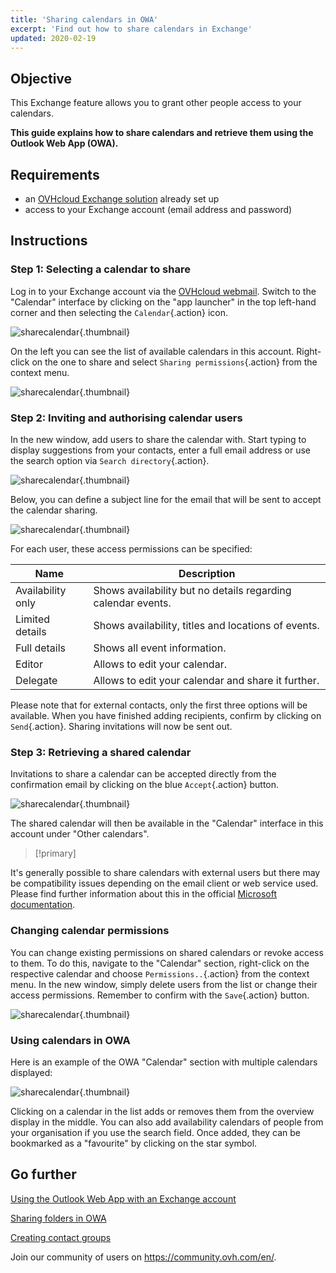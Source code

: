 ```yaml
---
title: 'Sharing calendars in OWA'
excerpt: 'Find out how to share calendars in Exchange'
updated: 2020-02-19
---
```


## Objective

This Exchange feature allows you to grant other people access to your calendars.

**This guide explains how to share calendars and retrieve them using the Outlook Web App (OWA).**

## Requirements

- an [OVHcloud Exchange solution](/links/web/emails-hosted-exchange) already set up
- access to your Exchange account (email address and password)

## Instructions

### Step 1: Selecting a calendar to share

Log in to your Exchange account via the [OVHcloud webmail](https://www.ovh.ie/mail). Switch to the "Calendar" interface by clicking on the "app launcher" in the top left-hand corner and then selecting the `Calendar`{.action} icon.

![sharecalendar](images/exchange-calendars-step1.png){.thumbnail}

On the left you can see the list of available calendars in this account. Right-click on the one to share and select `Sharing permissions`{.action} from the context menu.

![sharecalendar](images/exchange-calendars-step2.png){.thumbnail}

### Step 2: Inviting and authorising calendar users

In the new window, add users to share the calendar with. Start typing to display suggestions from your contacts, enter a full email address or use the search option via `Search directory`{.action}. 

![sharecalendar](images/exchange-calendars-step3.png){.thumbnail}

Below, you can define a subject line for the email that will be sent to accept the calendar sharing.

![sharecalendar](images/exchange-calendars-step4.png){.thumbnail}

For each user, these access permissions can be specified:

|Name|Description|
|---|---|
|Availability only|Shows availability but no details regarding calendar events.|
|Limited details|Shows availability, titles and locations of events.|
|Full details|Shows all event information.|
|Editor|Allows to edit your calendar.|
|Delegate|Allows to edit your calendar and share it further.|

Please note that for external contacts, only the first three options will be available. When you have finished adding recipients, confirm by clicking on `Send`{.action}. Sharing invitations will now be sent out.

### Step 3: Retrieving a shared calendar

Invitations to share a calendar can be accepted directly from the confirmation email by clicking on the blue `Accept`{.action} button.

![sharecalendar](images/exchange-calendars-step5.png){.thumbnail}

The shared calendar will then be available in the "Calendar" interface in this account under "Other calendars".

> [!primary]
>
It's generally possible to share calendars with external users but there may be compatibility issues depending on the email client or web service used. Please find further information about this in the official [Microsoft documentation](http://go.microsoft.com/fwlink/?LinkId=57561).
>

### Changing calendar permissions

You can change existing permissions on shared calendars or revoke access to them. To do this, navigate to the "Calendar" section, right-click on the respective calendar and choose `Permissions..`{.action} from the context menu. In the new window, simply delete users from the list or change their access permissions. Remember to confirm with the `Save`{.action} button.

![sharecalendar](images/exchange-calendars-step6.png){.thumbnail}

### Using calendars in OWA

Here is an example of the OWA "Calendar" section with multiple calendars displayed:

![sharecalendar](images/exchange-calendars-step7.png){.thumbnail}

Clicking on a calendar in the list adds or removes them from the overview display in the middle. You can also add availability calendars of people from your organisation if you use the search field. Once added, they can be bookmarked as a "favourite" by clicking on the star symbol.

## Go further

[Using the Outlook Web App with an Exchange account](/pages/web_cloud/email_and_collaborative_solutions/using_the_outlook_web_app_webmail/email_owa)

[Sharing folders in OWA](/pages/web_cloud/email_and_collaborative_solutions/using_the_outlook_web_app_webmail/owa_directory_sharing)

[Creating contact groups](/pages/web_cloud/email_and_collaborative_solutions/microsoft_exchange/feature_groups)

Join our community of users on <https://community.ovh.com/en/>.